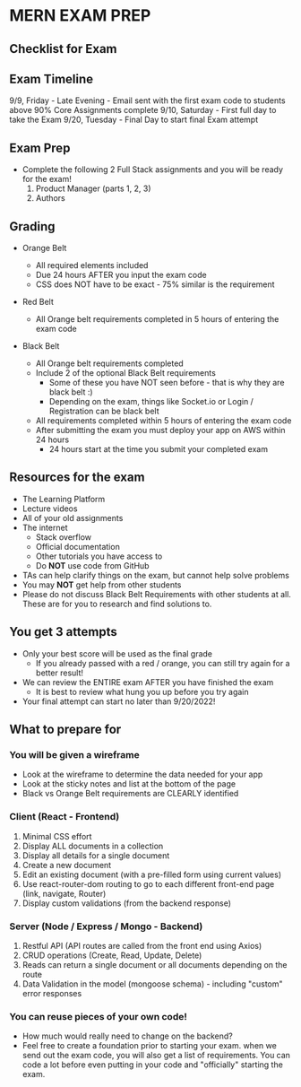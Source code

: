 # MERN EXAM PREP

## Checklist for Exam

## Exam Timeline

9/9, Friday - Late Evening - Email sent with the first exam code to students above 90% Core Assignments complete
9/10, Saturday - First full day to take the Exam
9/20, Tuesday - Final Day to start final Exam attempt

## Exam Prep

- Complete the following 2 Full Stack assignments and you will be ready for the exam!
  1. Product Manager (parts 1, 2, 3)
  2. Authors

## Grading

- Orange Belt

  - All required elements included
  - Due 24 hours AFTER you input the exam code
  - CSS does NOT have to be exact - 75% similar is the requirement

- Red Belt

  - All Orange belt requirements completed in 5 hours of entering the exam code

- Black Belt
  - All Orange belt requirements completed
  - Include 2 of the optional Black Belt requirements
    - Some of these you have NOT seen before - that is why they are black belt :)
    - Depending on the exam, things like Socket.io or Login / Registration can be black belt
  - All requirements completed within 5 hours of entering the exam code
  - After submitting the exam you must deploy your app on AWS within 24 hours
    - 24 hours start at the time you submit your completed exam

## Resources for the exam

- The Learning Platform
- Lecture videos
- All of your old assignments
- The internet
  - Stack overflow
  - Official documentation
  - Other tutorials you have access to
  - Do **NOT** use code from GitHub
- TAs can help clarify things on the exam, but cannot help solve problems
- You may **NOT** get help from other students
- Please do not discuss Black Belt Requirements with other students at all. These are for you to research and find solutions to.

## You get 3 attempts

- Only your best score will be used as the final grade
  - If you already passed with a red / orange, you can still try again for a better result!
- We can review the ENTIRE exam AFTER you have finished the exam
  - It is best to review what hung you up before you try again
- Your final attempt can start no later than 9/20/2022!

## What to prepare for

### You will be given a wireframe

- Look at the wireframe to determine the data needed for your app
- Look at the sticky notes and list at the bottom of the page
- Black vs Orange Belt requirements are CLEARLY identified

### Client (React - Frontend)

1. Minimal CSS effort
2. Display ALL documents in a collection
3. Display all details for a single document
4. Create a new document
5. Edit an existing document (with a pre-filled form using current values)
6. Use react-router-dom routing to go to each different front-end page (link, navigate, Router)
7. Display custom validations (from the backend response)

### Server (Node / Express / Mongo - Backend)

1. Restful API (API routes are called from the front end using Axios)
2. CRUD operations (Create, Read, Update, Delete)
3. Reads can return a single document or all documents depending on the route
4. Data Validation in the model (mongoose schema) - including "custom" error responses

### You can reuse pieces of your own code!

- How much would really need to change on the backend?
- Feel free to create a foundation prior to starting your exam. when we send out the exam code, you will also get a list of requirements. You can code a lot before even putting in your code and "officially" starting the exam.